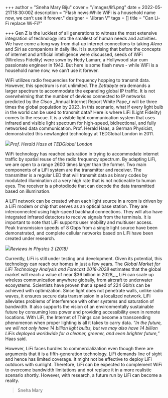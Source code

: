 +++
author = "Sneha Mary Biju"
cover = "/images/lifi.png"
date = 2022-05-21T18:30:00Z
description = "Flash news:While WiFi is a household name now, we can’t use it forever."
designer = "Jibran V"
tags = []
title = "Can Li-Fi replace Wi-Fi?"

+++
Gen Z is the luckiest of all generations to witness the most extensive integration of technology into the smallest of human needs and activities. We have come a long way from dial-up internet connections to taking _Alexa_ and _Siri_ as companions in daily life. It is surprising that before the concepts of internet and artificial intelligence were discussed, seeds of WiFi (Wireless Fidelity) were sown by Hedy Lamarr, a Hollywood star cum passionate engineer in 1942. But here is some flash news - while WiFi is a household name now, we can’t use it forever.

WiFi utilizes radio frequencies for frequency hopping to transmit data. However, this spectrum is not unlimited. The _Zettabyte_ era demands a larger spectrum to accommodate the expanding global IP traffic. It is not overwhelming that the number of devices connected to IP networks predicted by the _Cisco_ _Annual Internet Report White Pape_r will be three times the global population by 2023. In this scenario, what if every light bulb in the world can be used to transmit data? Here is where LiFi (Light Fidelity) comes to the rescue. It is a visible light communication system that uses infrared and visible light spectrum for high-speed, bidirectional, and fully networked data communication. Prof. Herald Haas, a German Physicist, demonstrated this newfangled technology at TEDGlobal London in 2011.

![](/images/unnamed-1.png)_Prof. Herald Hass at TEDGlobal London_

WiFi technology has reached saturation in trying to accommodate internet traffic by spatial reuse of the radio frequency spectrum. By adapting LiFi, we are open to a range 2600 times larger than the former. Two main components of a LiFi system are the transmitter and receiver. The transmitter is a regular LED that will transmit data as binary codes by modulated illumination at a very high rate that is not noticeable to human eyes. The receiver is a photodiode that can decode the data transmitted based on illumination.

A LiFi network can be created when each light source in a room is driven by a LiFi modem or chip that serves as an optical base station. They are interconnected using high-speed backhaul connections. They will also have integrated infrared detectors to receive signals from the terminals. It is important to note that LiFi supports user mobility and multiuser access. Peak transmission speeds of 8 Gbps from a single light source have been demonstrated, and complete cellular networks based on LiFi have been created under research.

![](/images/unnamed.png)_Reviews in Physics 3 (2018)_

Currently, LiFi is still under testing and development. Given its potential, this technology can reach our homes in just a few years. The _Global Market for LiFi Technology Analysis and Forecast 2018-2028_ estimates that the global market will reach a value of near $36 billion in 2028_._ LiFi can scale up wireless communication anywhere globally, from aircraft to underwater ecosystems. Scientists have proven that a speed of 224 Gbit/s can be achieved with optimization. Since light does not penetrate walls, unlike radio waves, it ensures secure data transmission in a localized network. LiFi alleviates problems of interference with other systems and saturation of bandwidth. It also supports the vision of an environmentally sustainable future by consuming less power and providing accessibility even in remote locations. With LiFi, the Internet of Things can become a transcending phenomenon when proper lighting is all it takes to carry data. _“In the future, we will not only have 14 billion light bulbs, but we may also have 14 billion LiFis deployed worldwide for a cleaner, greener, and even brighter future,”_  Haas said.

However, LiFi faces hurdles to commercialization even though there are arguments that it is a fifth-generation technology. LiFi demands line of sight and hence has limited coverage. It might not be effective to deploy LiFi outdoors with sunlight. Therefore, LiFi can be expected to complement WiFi to overcome bandwidth limitations and not replace it in a more realistic scenario shortly. However, with research, a future run by LiFi can become a reality.

> Sneha Mary 